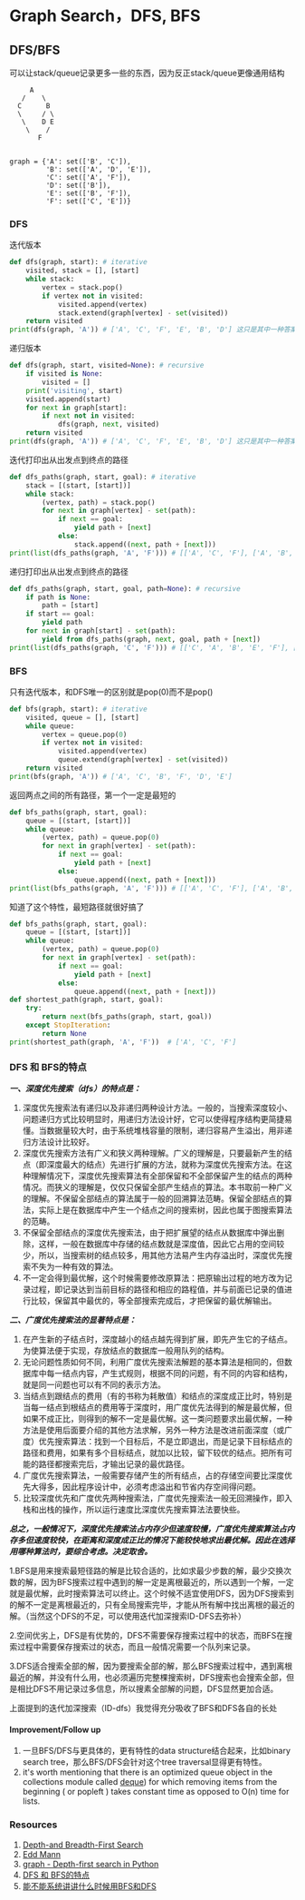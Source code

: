 # Graph Search，DFS, BFS



## DFS/BFS 

可以让stack/queue记录更多一些的东西，因为反正stack/queue更像通用结构

```
     A
   /    \
  C      B
  \     / \
   \    D E
    \    /
       F


graph = {'A': set(['B', 'C']),
         'B': set(['A', 'D', 'E']),
         'C': set(['A', 'F']),
         'D': set(['B']),
         'E': set(['B', 'F']),
         'F': set(['C', 'E'])}
```
### DFS

迭代版本
```python
def dfs(graph, start): # iterative
    visited, stack = [], [start]
    while stack:
        vertex = stack.pop()
        if vertex not in visited:
            visited.append(vertex)
            stack.extend(graph[vertex] - set(visited))
    return visited
print(dfs(graph, 'A')) # ['A', 'C', 'F', 'E', 'B', 'D'] 这只是其中一种答案 
```

递归版本
```python
def dfs(graph, start, visited=None): # recursive
    if visited is None:
        visited = []
    print('visiting', start)
    visited.append(start)
    for next in graph[start]:
        if next not in visited:
            dfs(graph, next, visited)
    return visited
print(dfs(graph, 'A')) # ['A', 'C', 'F', 'E', 'B', 'D'] 这只是其中一种答案 
```


迭代打印出从出发点到终点的路径
```python
def dfs_paths(graph, start, goal): # iterative
    stack = [(start, [start])]
    while stack:
        (vertex, path) = stack.pop()
        for next in graph[vertex] - set(path):
            if next == goal:
                yield path + [next]
            else:
                stack.append((next, path + [next]))
print(list(dfs_paths(graph, 'A', 'F'))) # [['A', 'C', 'F'], ['A', 'B', 'E', 'F']]
```

递归打印出从出发点到终点的路径
```python
def dfs_paths(graph, start, goal, path=None): # recursive
    if path is None:
        path = [start]
    if start == goal:
        yield path
    for next in graph[start] - set(path):
        yield from dfs_paths(graph, next, goal, path + [next])
print(list(dfs_paths(graph, 'C', 'F'))) # [['C', 'A', 'B', 'E', 'F'], ['C', 'F']]
```

### BFS

只有迭代版本，和DFS唯一的区别就是pop(0)而不是pop()
```python
def bfs(graph, start): # iterative
    visited, queue = [], [start]
    while queue:
        vertex = queue.pop(0)
        if vertex not in visited:
            visited.append(vertex)
            queue.extend(graph[vertex] - set(visited))
    return visited
print(bfs(graph, 'A')) # ['A', 'C', 'B', 'F', 'D', 'E']
```


返回两点之间的所有路径，第一个一定是最短的
```python
def bfs_paths(graph, start, goal):
    queue = [(start, [start])]
    while queue:
        (vertex, path) = queue.pop(0)
        for next in graph[vertex] - set(path):
            if next == goal:
                yield path + [next]
            else:
                queue.append((next, path + [next]))
print(list(bfs_paths(graph, 'A', 'F'))) # [['A', 'C', 'F'], ['A', 'B', 'E', 'F']]
```

知道了这个特性，最短路径就很好搞了
```python
def bfs_paths(graph, start, goal):
    queue = [(start, [start])]
    while queue:
        (vertex, path) = queue.pop(0)
        for next in graph[vertex] - set(path):
            if next == goal:
                yield path + [next]
            else:
                queue.append((next, path + [next]))
def shortest_path(graph, start, goal):
    try:
        return next(bfs_paths(graph, start, goal))
    except StopIteration:
        return None
print(shortest_path(graph, 'A', 'F'))  # ['A', 'C', 'F']
```

### DFS 和 BFS的特点

***一、深度优先搜索（dfs）的特点是：***
1. 深度优先搜索法有递归以及非递归两种设计方法。一般的，当搜索深度较小、问题递归方式比较明显时，用递归方法设计好，它可以使得程序结构更简捷易懂。当数据量较大时，由于系统堆栈容量的限制，递归容易产生溢出，用非递归方法设计比较好。
2. 深度优先搜索方法有广义和狭义两种理解。广义的理解是，只要最新产生的结点（即深度最大的结点）先进行扩展的方法，就称为深度优先搜索方法。在这种理解情况下，深度优先搜索算法有全部保留和不全部保留产生的结点的两种情况。而狭义的理解是，仅仅只保留全部产生结点的算法。本书取前一种广义的理解。不保留全部结点的算法属于一般的回溯算法范畴。保留全部结点的算法，实际上是在数据库中产生一个结点之间的搜索树，因此也属于图搜索算法的范畴。
3. 不保留全部结点的深度优先搜索法，由于把扩展望的结点从数据库中弹出删除，这样，一般在数据库中存储的结点数就是深度值，因此它占用的空间较少，所以，当搜索树的结点较多，用其他方法易产生内存溢出时，深度优先搜索不失为一种有效的算法。
4. 不一定会得到最优解，这个时候需要修改原算法：把原输出过程的地方改为记录过程，即记录达到当前目标的路径和相应的路程值，并与前面已记录的值进行比较，保留其中最优的，等全部搜索完成后，才把保留的最优解输出。

***二、广度优先搜索法的显著特点是：***
1. 在产生新的子结点时，深度越小的结点越先得到扩展，即先产生它的子结点。为使算法便于实现，存放结点的数据库一般用队列的结构。
2. 无论问题性质如何不同，利用广度优先搜索法解题的基本算法是相同的，但数据库中每一结点内容，产生式规则，根据不同的问题，有不同的内容和结构，就是同一问题也可以有不同的表示方法。
3. 当结点到跟结点的费用（有的书称为耗散值）和结点的深度成正比时，特别是当每一结点到根结点的费用等于深度时，用广度优先法得到的解是最优解，但如果不成正比，则得到的解不一定是最优解。这一类问题要求出最优解，一种方法是使用后面要介绍的其他方法求解，另外一种方法是改进前面深度（或广度）优先搜索算法：找到一个目标后，不是立即退出，而是记录下目标结点的路径和费用，如果有多个目标结点，就加以比较，留下较优的结点。把所有可能的路径都搜索完后，才输出记录的最优路径。
4. 广度优先搜索算法，一般需要存储产生的所有结点，占的存储空间要比深度优先大得多，因此程序设计中，必须考虑溢出和节省内存空间得问题。
5. 比较深度优先和广度优先两种搜索法，广度优先搜索法一般无回溯操作，即入栈和出栈的操作，所以运行速度比深度优先搜索算法法要快些。

***总之，一般情况下，深度优先搜索法占内存少但速度较慢，广度优先搜索算法占内存多但速度较快，在距离和深度成正比的情况下能较快地求出最优解。因此在选择用哪种算法时，要综合考虑。决定取舍。***

1.BFS是用来搜索最短径路的解是比较合适的，比如求最少步数的解，最少交换次数的解，因为BFS搜索过程中遇到的解一定是离根最近的，所以遇到一个解，一定就是最优解，此时搜索算法可以终止。这个时候不适宜使用DFS，因为DFS搜索到的解不一定是离根最近的，只有全局搜索完毕，才能从所有解中找出离根的最近的解。（当然这个DFS的不足，可以使用迭代加深搜索ID-DFS去弥补）

2.空间优劣上，DFS是有优势的，DFS不需要保存搜索过程中的状态，而BFS在搜索过程中需要保存搜索过的状态，而且一般情况需要一个队列来记录。

3.DFS适合搜索全部的解，因为要搜索全部的解，那么BFS搜索过程中，遇到离根最近的解，并没有什么用，也必须遍历完整棵搜索树，DFS搜索也会搜索全部，但是相比DFS不用记录过多信息，所以搜素全部解的问题，DFS显然更加合适。

上面提到的迭代加深搜索（ID-dfs）我觉得充分吸收了BFS和DFS各自的长处

#### Improvement/Follow up

1. 一旦BFS/DFS与更具体的，更有特性的data structure结合起来，比如binary search tree，那么BFS/DFS会针对这个tree traversal显得更有特性。
2. it's worth mentioning that there is an optimized queue object in the collections module called [deque](https://docs.python.org/2/library/collections.html#collections.deque)) for which removing items from the beginning ( or popleft ) takes constant time as opposed to O(n) time for lists. 



### Resources

1. [Depth-and Breadth-First Search](https://jeremykun.com/2013/01/22/depth-and-breadth-first-search/)
2. [Edd Mann](http://eddmann.com/posts/depth-first-search-and-breadth-first-search-in-python/)
3. [graph - Depth-first search in Python](https://codereview.stackexchange.com/questions/78577/depth-first-search-in-python)
4. [DFS 和 BFS的特点](https://blog.csdn.net/Puppet__/article/details/76690824)
5. [能不能系统讲讲什么时候用BFS和DFS](https://www.jiuzhang.com/qa/623/)



